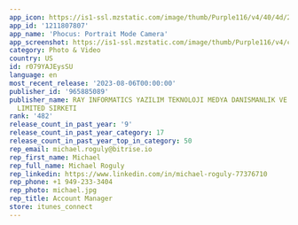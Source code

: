 ```yaml
---
app_icon: https://is1-ssl.mzstatic.com/image/thumb/Purple116/v4/40/4d/21/404d21de-1712-48f5-6d26-ee5736b2fc71/AppIcon-0-1x_U007emarketing-0-7-0-85-220.png/1024x1024bb.png
app_id: '1211807807'
app_name: 'Phocus: Portrait Mode Camera'
app_screenshot: https://is1-ssl.mzstatic.com/image/thumb/Purple116/v4/c7/e3/c4/c7e3c4e6-b8d3-c9a0-021b-cbd87820a524/4843b2fe-3862-41c8-9d8a-abf2f3ded744_Frame_7.jpg/1242x2688bb.png
category: Photo & Video
country: US
id: r079YAJEysSU
language: en
most_recent_release: '2023-08-06T00:00:00'
publisher_id: '965885089'
publisher_name: RAY INFORMATICS YAZILIM TEKNOLOJI MEDYA DANISMANLIK VE EGITIM TICARET
  LIMITED SIRKETI
rank: '482'
release_count_in_past_year: '9'
release_count_in_past_year_category: 17
release_count_in_past_year_top_in_category: 50
rep_email: michael.roguly@bitrise.io
rep_first_name: Michael
rep_full_name: Michael Roguly
rep_linkedin: https://www.linkedin.com/in/michael-roguly-77376710
rep_phone: +1 949-233-3404
rep_photo: michael.jpg
rep_title: Account Manager
store: itunes_connect
---
```

